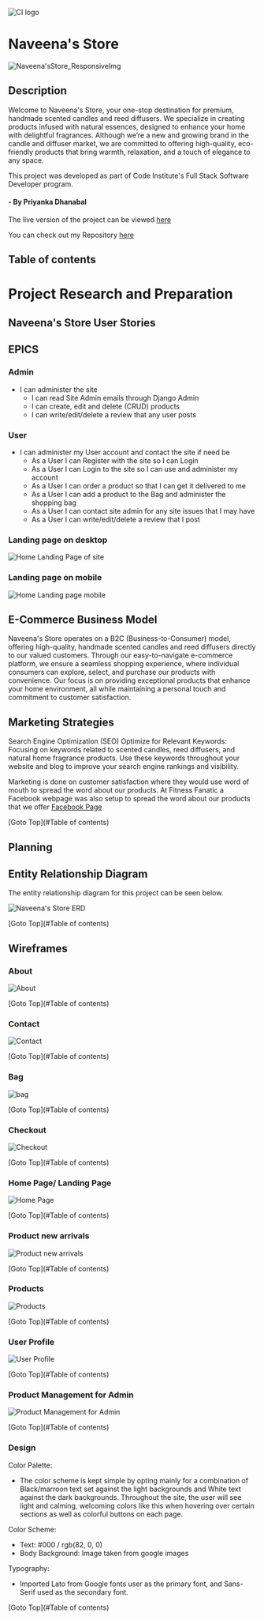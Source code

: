 ![CI logo](https://codeinstitute.s3.amazonaws.com/fullstack/ci_logo_small.png)

# Naveena's Store

![Naveena'sStore_ResponsiveImg]()

## Description

Welcome to Naveena's Store, your one-stop destination for premium, handmade scented candles and reed diffusers. We specialize in creating products infused with natural essences, designed to enhance your home with delightful fragrances. Although we’re a new and growing brand in the candle and diffuser market, we are committed to offering high-quality, eco-friendly products that bring warmth, relaxation, and a touch of elegance to any space.

This project was developed as part of Code Institute's Full Stack Software Developer program.

#### - By Priyanka Dhanabal

The live version of the project can be viewed [here]()

You can check out my Repository [here]()

## Table of contents



# Project Research and Preparation
## Naveena's Store User Stories

## EPICS

### Admin

- I can administer the site
  - I can read Site Admin emails through Django Admin
  - I can create, edit and delete (CRUD) products
  - I can write/edit/delete a review that any user posts

### User

- I can administer my User account and contact the site if need be
  - As a User I can Register with the site so I can Login
  - As a User I can Login to the site so I can use and administer my account
  - As a User I can order a product so that I can get it delivered to me
  - As a User I can add a product to the Bag and administer the shopping bag
  - As a User I can contact site admin for any site issues that I may have
  - As a User I can write/edit/delete a review that I post

### Landing page on desktop 

![Home Landing Page of site]()

### Landing page on mobile

![Home Landing page mobile]()

## E-Commerce Business Model

Naveena's Store operates on a B2C (Business-to-Consumer) model, offering high-quality, handmade scented candles and reed diffusers directly to our valued customers. Through our easy-to-navigate e-commerce platform, we ensure a seamless shopping experience, where individual consumers can explore, select, and purchase our products with convenience. Our focus is on providing exceptional products that enhance your home environment, all while maintaining a personal touch and commitment to customer satisfaction.

## Marketing Strategies

Search Engine Optimization (SEO)
Optimize for Relevant Keywords: Focusing on keywords related to scented candles, reed diffusers, and natural home fragrance products. Use these keywords throughout your website and blog to improve your search engine rankings and visibility.

Marketing is done on customer satisfaction where they would use word of mouth to spread the word about our products. At Fitness Fanatic a Facebook webpage was also setup to spread the word about our products that we offer [Facebook Page]()

[Goto Top](#Table of contents)

## Planning 

## Entity Relationship Diagram
The entity relationship diagram for this project can be seen below.

![Naveena's Store ERD]()

[Goto Top](#Table of contents)

## Wireframes

### About

![About]()

[Goto Top](#Table of contents)

### Contact

![Contact]()

[Goto Top](#Table of contents)

### Bag

![bag]()

[Goto Top](#Table of contents)

### Checkout

![Checkout]()

[Goto Top](#Table of contents)

### Home Page/ Landing Page

![Home Page]()

[Goto Top](#Table of contents)

### Product new arrivals

![Product new arrivals]()

[Goto Top](#Table of contents)

### Products

![Products]()

[Goto Top](#Table of contents)

### User Profile

![User Profile]()

[Goto Top](#Table of contents)

### Product Management for Admin

![Product Management for Admin]()

[Goto Top](#Table of contents)

### Design

Color Palette: 
-   The color scheme is kept simple by opting mainly for a combination of Black/marroon text set against the light backgrounds and White text against the dark backgrounds.  Throughout the site, the user will see light and calming, welcoming colors like this when hovering over certain sections as well as colorful buttons on each page.

Color Scheme:
- Text: #000 / rgb(82, 0, 0)
- Body Background: Image taken from google images

Typography:
- Imported Lato from Google fonts user as the primary font, and Sans-Serif used as the secondary font.

[Goto Top](#Table of contents)